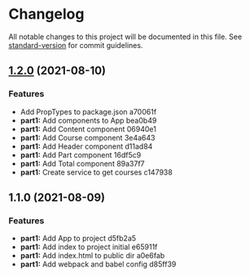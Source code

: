 # Changelog

All notable changes to this project will be documented in this file. See [standard-version](https://github.com/conventional-changelog/standard-version) for commit guidelines.

## [1.2.0](///compare/v1.1.0...v1.2.0) (2021-08-10)


### Features

* Add PropTypes to package.json a70061f
* **part1:** Add components to App bea0b49
* **part1:** Add Content component 06940e1
* **part1:** Add Course component 3e4a643
* **part1:** Add Header component d11ad84
* **part1:** Add Part component 16df5c9
* **part1:** Add Total component 89a37f7
* **part1:** Create service to get courses c147938

## 1.1.0 (2021-08-09)


### Features

* **part1:** Add App to project d5fb2a5
* **part1:** Add index to project initial e65911f
* **part1:** Add index.html to public dir a0e6fab
* **part1:** Add webpack and babel config d85ff39
